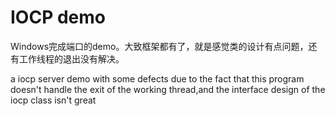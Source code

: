 # IOCP demo
Windows完成端口的demo。大致框架都有了，就是感觉类的设计有点问题，还有工作线程的退出没有解决。

a iocp server demo with some defects due to the fact that this program doesn't handle the exit of the working thread,and the interface design of the iocp class isn't great
